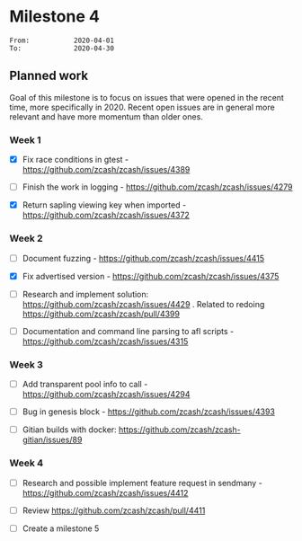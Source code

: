 # Milestone 4

```
From:           2020-04-01
To:             2020-04-30
```

## Planned work

Goal of this milestone is to focus on issues that were opened in the recent time, more specifically in 2020. Recent open issues are in general more relevant and have more momentum than older ones. 

### Week 1

- [x] Fix race conditions in gtest - https://github.com/zcash/zcash/issues/4389

- [ ] Finish the work in logging - https://github.com/zcash/zcash/issues/4279

- [x] Return sapling viewing key when imported - https://github.com/zcash/zcash/issues/4372

### Week 2

- [ ] Document fuzzing - https://github.com/zcash/zcash/issues/4415

- [x] Fix advertised version - https://github.com/zcash/zcash/issues/4375

- [ ] Research and implement solution: https://github.com/zcash/zcash/issues/4429 . Related to redoing https://github.com/zcash/zcash/pull/4399 

- [ ] Documentation and command line parsing to afl scripts - https://github.com/zcash/zcash/issues/4315

### Week 3

- [ ] Add transparent pool info to call - https://github.com/zcash/zcash/issues/4294

- [ ] Bug in genesis block - https://github.com/zcash/zcash/issues/4393

- [ ] Gitian builds with docker: https://github.com/zcash/zcash-gitian/issues/89

### Week 4

- [ ] Research and possible implement feature request in sendmany - https://github.com/zcash/zcash/issues/4412

- [ ] Review https://github.com/zcash/zcash/pull/4411

- [ ] Create a milestone 5
